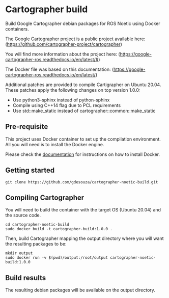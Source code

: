 # Cartographer build

Build Google Cartographer debian packages for ROS Noetic using Docker 
containers.

The Google Cartographer project is a public project available here:
(https://github.com/cartographer-project/cartographer)

You will find more information about the project here:
(https://google-cartographer-ros.readthedocs.io/en/latest/#)

The Docker file was based on this documentation:
(https://google-cartographer-ros.readthedocs.io/en/latest/)

Additional patches are provided to compile Cartigrapher on Ubuntu 20.04. These
patches apply the following changes on top version 1.0.0:
- Use python3-sphinx instead of python-sphinx
- Compile using C++14 flag due to PCL requirements
- Use std::make_static instead of cartographer::common::make_static 


## Pre-requisite

This project uses Docker container to set up the compilation environment. All
you will need is to install the Docker engine.

Please check the [documentation](https://docs.docker.com/engine/install/) for 
instructions on how to install Docker.

## Getting started

    git clone https://github.com/gdesouza/cartographer-noetic-build.git

## Compiling Cartographer

You will need to build the container with the target OS (Ubuntu 20.04)
and the source code.

    cd cartographer-noetic-build
    sudo docker build -t cartographer-build:1.0.0 .

Then, build Cartographer mapping the output directory where you will want the
resulting packages to be:

    mkdir output
    sudo docker run -v $(pwd)/output:/root/output cartographer-noetic-build:1.0.0

## Build results

The resulting debian packages will be available on the output directory.